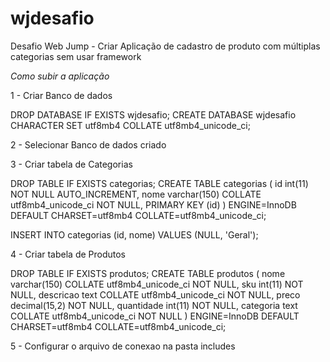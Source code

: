 # wjdesafio
Desafio Web Jump - Criar Aplicação de cadastro de produto com múltiplas categorias sem usar framework

*Como subir a aplicação*

1 - Criar Banco de dados

DROP DATABASE IF EXISTS wjdesafio;
CREATE DATABASE wjdesafio CHARACTER SET utf8mb4 COLLATE utf8mb4_unicode_ci;

2 - Selecionar Banco de dados criado

3 - Criar tabela de Categorias

DROP TABLE IF EXISTS categorias; 
CREATE TABLE categorias ( 
id int(11) NOT NULL AUTO_INCREMENT, 
nome varchar(150) COLLATE utf8mb4_unicode_ci NOT NULL,
PRIMARY KEY (id)
) ENGINE=InnoDB DEFAULT CHARSET=utf8mb4 COLLATE=utf8mb4_unicode_ci;

INSERT INTO categorias (id, nome) VALUES (NULL, 'Geral');

4 - Criar tabela de Produtos

DROP TABLE IF EXISTS produtos; 
CREATE TABLE produtos ( 
nome varchar(150) COLLATE utf8mb4_unicode_ci NOT NULL, 
sku int(11) NOT NULL, 
descricao text COLLATE utf8mb4_unicode_ci NOT NULL, 
preco decimal(15,2) NOT NULL, 
quantidade int(11) NOT NULL, 
categoria text COLLATE utf8mb4_unicode_ci NOT NULL 
) ENGINE=InnoDB DEFAULT CHARSET=utf8mb4 COLLATE=utf8mb4_unicode_ci;

5 - Configurar o arquivo de conexao na pasta includes
